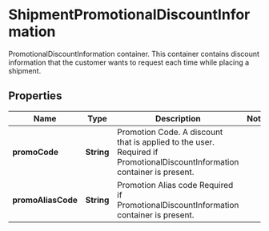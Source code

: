 

# ShipmentPromotionalDiscountInformation

PromotionalDiscountInformation container. This container contains discount information that the customer wants to request each time while placing a shipment.

## Properties

| Name | Type | Description | Notes |
|------------ | ------------- | ------------- | -------------|
|**promoCode** | **String** | Promotion Code. A discount that is applied to the user.  Required if PromotionalDiscountInformation container is present. |  |
|**promoAliasCode** | **String** | Promotion Alias code  Required if PromotionalDiscountInformation container is present. |  |



